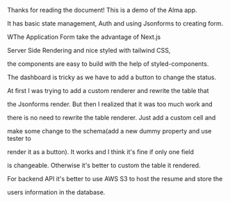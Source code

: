 Thanks for reading the document! This is a demo of the Alma app. 

It has basic state management, Auth and using Jsonforms to creating form.

WThe Application Form take the advantage of Next.js 

Server Side Rendering and nice styled with tailwind CSS,

the components are easy to build with the help of styled-components.

The dashboard is tricky as we have to add a button to change the status.

At first I was trying to add a custom renderer and rewrite the table that 

the Jsonforms render. But then I realized that it was too much work and 

there is no need to rewrite the table renderer. Just add a custom cell and 

make some change to the schema(add a new dummy property and use tester to 

render it as a button). It works and I think it's fine if only one field

is changeable. Otherwise it's better to custom the table it rendered.

For backend API it's better to use AWS S3 to host the resume and store the

users information in the database.